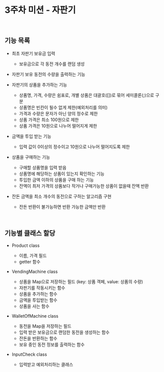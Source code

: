 # 3주차 미션 - 자판기

<br>

## 기능 목록

 - 최초 자판기 보유금 입력
    - 보유금으로 각 동전 개수를 랜덤 생성
 

 - 자판기 보유 동전의 수량을 출력하는 기능
 

 - 자판기의 상품을 추가하는 기능
   - 상품명, 가격, 수량은 쉼표로, 개별 상품은 대괄호([])로 묶어 세미콜론(;)으로 구분
   - 상품명은 빈칸이 될수 없게 제한(예외처리를 의미)
   - 가격과 수량은 문자가 아닌 양의 정수로 제한
   - 상품 가격은 최소 100원으로 제한
   - 상품 가격은 10원으로 나누어 떨어지게 제한
 

 - 금액을 투입 받는 기능
   - 입력 값이 0이상의 정수이고 10원으로 나누어 떨어지도록 제한


 - 상품을 구매하는 기능
   - 구매할 상품명을 입력 받음
   - 상품명에 해당하는 상품이 있는지 확인하는 기능
   - 투입한 금액 이하의 상품을 구매 하는 기능
   - 잔액이 최저 가격의 상품보다 작거나 구매가능한 상품이 없을때 잔액 반환


 - 잔돈 금액을 최소 개수의 동전으로 구하는 알고리즘 구현
   - 잔돈 반환이 불가능하면 반환 가능한 금액만 반환
 
<br>


## 기능별 클래스 할당

- Product class
  - 이름, 가격 필드
  - getter 함수

- VendingMachine class 
  - 상품을 Map으로 저장하는 필드 (key: 상품 객페, value: 상품의 수량)
  - 자판기를 작동시키는 함수
  - 상품을 추가하는 함수
  - 금액을 투입받는 함수
  - 상품을 사는 함수

- WalletOfMachine class
  - 동전을 Map을 저장하는 필드
  - 입력 받은 보유금으로 랜덤한 동전을 생성하는 함수
  - 잔돈을 반환하는 함수
  - 보유 중인 동전 정보를 출력하는 함수


- InputCheck class
  - 입력받고 예외처리하는 클래스

